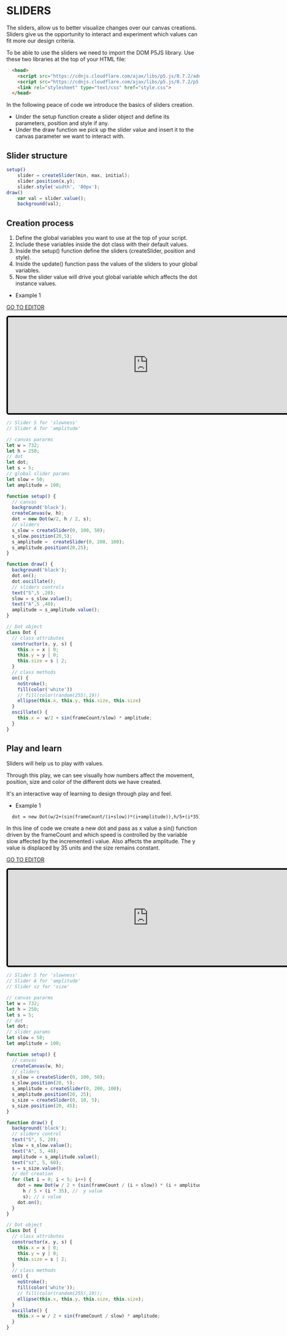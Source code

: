 # SLIDERS

The sliders, allow us to better visualize changes over our canvas creations. Sliders give us the opportunity to interact and experiment which values can fit more our design criteria.

To be able to use the sliders we need to import the DOM P5JS library. 
Use these two libraries at the top of your HTML file:

```html
  <head>
  	<script src="https://cdnjs.cloudflare.com/ajax/libs/p5.js/0.7.2/addons/p5.dom.js"></script>
    <script src="https://cdnjs.cloudflare.com/ajax/libs/p5.js/0.7.2/p5.js"></script>
    <link rel="stylesheet" type="text/css" href="style.css">
  </head>
```
In the following peace of code we introduce the basics of sliders creation.
* Under the setup function create a slider object and define its parameters, position and style if any.
* Under the draw function we pick up the slider value and insert it to the canvas parameter we want to interact with.

## Slider structure
```javascript
setup()
    slider = createSlider(min, max, initial);
    slider.position(x,y);
    slider.style('width', '80px');
draw()
    var val = slider.value();
    background(val);
```

## Creation process
1. Define the global variables you want to use at the top of your script.
2. Include these variables inside the dot class with their default values.
3. Inside the setup() function define the sliders (createSlider, position and style).
4. Inside the update() function pass the values of the sliders to your global variables.
5. Now the slider value will drive yout global variable which affects the dot instance values.

* Example 1

[GO TO EDITOR](https://editor.p5js.org/bernatferragut/sketches/H1NNBMZFX)

<iframe 
frameborder="0" 
border="0" 
cellspacing="0"
style="
width: 732px; 
height: 250px; 
border: 4px solid #000000;
border-radius: 6px;
overflow: hidden;
position: relative;"
src="https://editor.p5js.org/embed/H1NNBMZFX"></iframe>

```javascript
// Slider S for 'slowness'
// Slider A for 'amplitude'

// canvas pararms
let w = 732;
let h = 250;
// dot
let dot;
let s = 5;
// global slider params
let slow = 50;
let amplitude = 100;

function setup() {
  // canvas
  background('black');
  createCanvas(w, h);
  dot = new Dot(w/2, h / 2, s);
  // sliders
  s_slow = createSlider(0, 100, 50);
  s_slow.position(20,5);
  s_amplitude =  createSlider(0, 200, 100);
  s_amplitude.position(20,25);
}

function draw() {
  background('black');
  dot.on();
  dot.oscillate();
  // sliders controls
  text("S",5 ,20);
  slow = s_slow.value();
  text("A",5 ,40);
  amplitude = s_amplitude.value();
}

// Dot object
class Dot {
  // class attributes
  constructor(x, y, s) {
    this.x = x | 0;
    this.y = y | 0;
    this.size = s | 2;
  }
  // class methods
  on() {
    noStroke();
    fill(color('white'))
    // fill(color(random(255),19))
    ellipse(this.x, this.y, this.size, this.size)
  }
  oscillate() {
    this.x =  w/2 + sin(frameCount/slow) * amplitude;
  }
}
```
## Play and learn
Sliders will help us to play with values. 

Through this play, we can see visually how numbers affect the movement, position, size and color of the different dots we have created. 

It's an interactive way of learning to design through play and feel.

* Example 1

```diff
  dot = new Dot(w/2+(sin(frameCount/(i+slow))*(i+amplitude)),h/5+(i*35),s);
```
In this line of code we create a new dot and pass as x value a sin() function driven by the frameCount and which speed is controlled by the variable slow affected by the incremented i value. Also affects the amplitude.
The y value is displaced by 35 units and the size remains constant.

[GO TO EDITOR](https://editor.p5js.org/bernatferragut/sketches/BJ2uv8SFX)

<iframe
frameborder="0"
border="0" 
cellspacing="0"
style="
width: 732px; 
height: 250px; 
border: 4px solid #000000;
border-radius: 6px;
overflow: hidden;
position: relative;"
src="https://editor.p5js.org/embed/BJ2uv8SFX"></iframe>


```javascript
// Slider S for 'slowness'
// Slider A for 'amplitude'
// Slider sz for 'size'

// canvas pararms
let w = 732;
let h = 250;
let s = 5;
// dot
let dot;
// slider params
let slow = 50;
let amplitude = 100;

function setup() {
  // canvas
  createCanvas(w, h);
  // sliders
  s_slow = createSlider(0, 100, 50);
  s_slow.position(20, 5);
  s_amplitude = createSlider(0, 200, 100);
  s_amplitude.position(20, 25);
  s_size = createSlider(0, 10, 5);
  s_size.position(20, 45);
}

function draw() {
  background('black');
  // sliders control
  text("S", 5, 20);
  slow = s_slow.value();
  text("A", 5, 40);
  amplitude = s_amplitude.value();
  text("sz", 5, 60);
  s = s_size.value();
  // dot creation
  for (let i = 0; i < 5; i++) {
    dot = new Dot(w / 2 + (sin(frameCount / (i + slow)) * (i + amplitude)), // x value
      h / 5 + (i * 35), //  y value
      s); // s value
    dot.on();
  }
}

// Dot object
class Dot {
  // class attributes
  constructor(x, y, s) {
    this.x = x | 0;
    this.y = y | 0;
    this.size = s | 2;
  }
  // class methods
  on() {
    noStroke();
    fill(color('white'));
    // fill(color(random(255),19));
    ellipse(this.x, this.y, this.size, this.size);
  }
  oscillate() {
    this.x = w / 2 + sin(frameCount / slow) * amplitude;
  }
}
```







